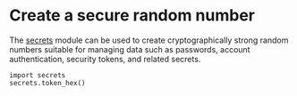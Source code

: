 # Create a secure random number

The [secrets](https://docs.python.org/3/library/secrets.html) module can be used to create cryptographically strong random numbers suitable for managing data such as passwords, account authentication, security tokens, and related secrets.

```
import secrets
secrets.token_hex()
```